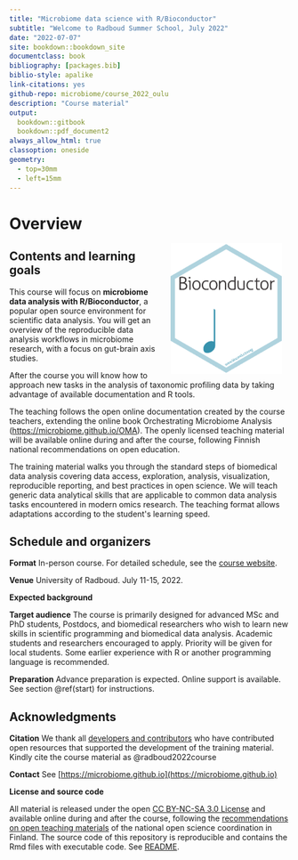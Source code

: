 ```yaml
--- 
title: "Microbiome data science with R/Bioconductor"
subtitle: "Welcome to Radboud Summer School, July 2022"
date: "2022-07-07"
site: bookdown::bookdown_site
documentclass: book
bibliography: [packages.bib]
biblio-style: apalike
link-citations: yes
github-repo: microbiome/course_2022_oulu
description: "Course material"
output:
  bookdown::gitbook
  bookdown::pdf_document2
always_allow_html: true  
classoption: oneside
geometry:
  - top=30mm
  - left=15mm
---
```




# Overview

<a href="https://bioconductor.org"><img src="https://github.com/Bioconductor/BiocStickers/raw/master/Bioconductor/Bioconductor-serial.gif" width="200" alt="Bioconductor Sticker" align="right" style="margin: 0 1em 0 1em" /></a>


## Contents and learning goals

This course will focus on **microbiome data analysis
with R/Bioconductor**, a popular open source environment for
scientific data analysis. You will get an overview of the
reproducible data analysis workflows in microbiome research, with a
focus on gut-brain axis studies.

After the course you will know how to approach new tasks in the
analysis of taxonomic profiling data by taking advantage of available
documentation and R tools.

The teaching follows the open online documentation created by the
course teachers, extending the online book Orchestrating Microbiome
Analysis (https://microbiome.github.io/OMA). The openly licensed
teaching material will be available online during and after the
course, following Finnish national recommendations on open education.

The training material walks you through the standard steps of
biomedical data analysis covering data access, exploration, analysis,
visualization, reproducible reporting, and best practices in open
science.  We will teach generic data analytical skills that are
applicable to common data analysis tasks encountered in modern omics
research. The teaching format allows adaptations according to the
student's learning speed.


## Schedule and organizers

**Format** In-person course. For detailed schedule, see the
  [course
  website](https://www.ru.nl/radboudsummerschool/courses/2022/registration-longer-possible-brain-bacteria).

**Venue** University of Radboud. July 11-15, 2022.

**Expected background**

**Target audience** The course is primarily designed for advanced MSc
and PhD students, Postdocs, and biomedical researchers who wish to
learn new skills in scientific programming and biomedical data
analysis. Academic students and researchers encouraged to
apply. Priority will be given for local students. Some earlier
experience with R or another programming language is recommended. 

**Preparation** Advance preparation is expected. Online support is available. See section \@ref(start) for instructions.

## Acknowledgments

**Citation** We thank all [developers and contributors](https://microbiome.github.io) who have contributed open resources that supported the development of the training material. Kindly cite the course material as @radboud2022course 

**Contact** See [https://microbiome.github.io](https://microbiome.github.io)


**License and source code**

All material is released under the open [CC BY-NC-SA 3.0
License](LICENSE) and available online during and after the course,
following the [recommendations on open teaching
materials](https://avointiede.fi/fi/linjaukset-ja-aineistot/kotimaiset-linjaukset/oppimisen-ja-oppimateriaalien-avoimuuden-linjaus)
of the national open science coordination in Finland. The source code
of this repository is reproducible and contains the Rmd files with
executable code. See [README](README.md).



